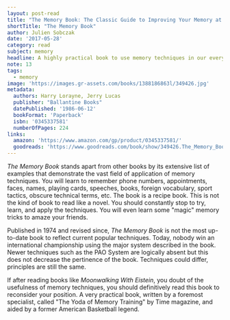 ```yaml
---
layout: post-read
title: "The Memory Book: The Classic Guide to Improving Your Memory at Work, at School, and at Play"
shortTitle: "The Memory Book"
author: Julien Sobczak
date: '2017-05-28'
category: read
subject: memory
headline: A highly practical book to use memory techniques in our everyday life
note: 13
tags:
  - memory
image: 'https://images.gr-assets.com/books/1388186863l/349426.jpg'
metadata:
  authors: Harry Lorayne, Jerry Lucas
  publisher: "Ballantine Books"
  datePublished: '1986-06-12'
  bookFormat: 'Paperback'
  isbn: '0345337581'
  numberOfPages: 224
links:
  amazon: 'https://www.amazon.com/gp/product/0345337581/'
  goodreads: 'https://www.goodreads.com/book/show/349426.The_Memory_Book'
---
```


*The Memory Book* stands apart from other books by its extensive list of examples that demonstrate the vast field of application of memory techniques. You will learn to remember phone numbers, appointments, faces, names, playing cards, speeches, books, foreign vocabulary, sport tactics, obscure technical terms, etc. The book is a recipe book. This is not the kind of book to read like a novel. You should constantly stop to try, learn, and apply the techniques. You will even learn some "magic" memory tricks to amaze your friends.

Published in 1974 and revised since, *The Memory Book* is not the most up-to-date book to reflect current popular techniques. Today, nobody win an international championship using the major system described in the book. Newer techniques such as the PAO System are logically absent but this does not decrease the pertinence of the book. Techniques could differ, principles are still the same.

If after reading books like *Moonwalking With Eistein*, you doubt of the usefulness of memory techniques, you should definitively read this book to reconsider your position. A very practical book, written by a foremost specialist, called "The Yoda of Memory Training" by Time magazine, and aided by a former American Basketball legend.
